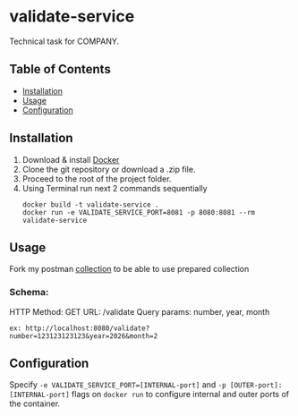 # validate-service

Technical task for COMPANY.

## Table of Contents
- [Installation](#installation)
- [Usage](#usage)
- [Configuration](#configuration)

## Installation
1. Download & install [Docker](https://www.docker.com/get-started/) 
2. Clone the git repository or download a .zip file.
3. Proceed to the root of the project folder.
4. Using Terminal run next 2 commands sequentially
    ```shell
    docker build -t validate-service .
    docker run -e VALIDATE_SERVICE_PORT=8081 -p 8080:8081 --rm validate-service
    ```

## Usage
Fork my postman [collection](https://elements.getpostman.com/redirect?entityId=20487409-5f38dab1-0cc5-41d8-9eb5-c0770ec5088a&entityType=collection) to be able to use prepared collection
### Schema:
HTTP Method: GET
URL: /validate
Query params: number, year, month
```
ex: http://localhost:8080/validate?number=123123123123&year=2026&month=2
```

## Configuration
Specify `-e VALIDATE_SERVICE_PORT=[INTERNAL-port]` and `-p [OUTER-port]:[INTERNAL-port]` flags on `docker run` to configure internal and outer ports of the container.
